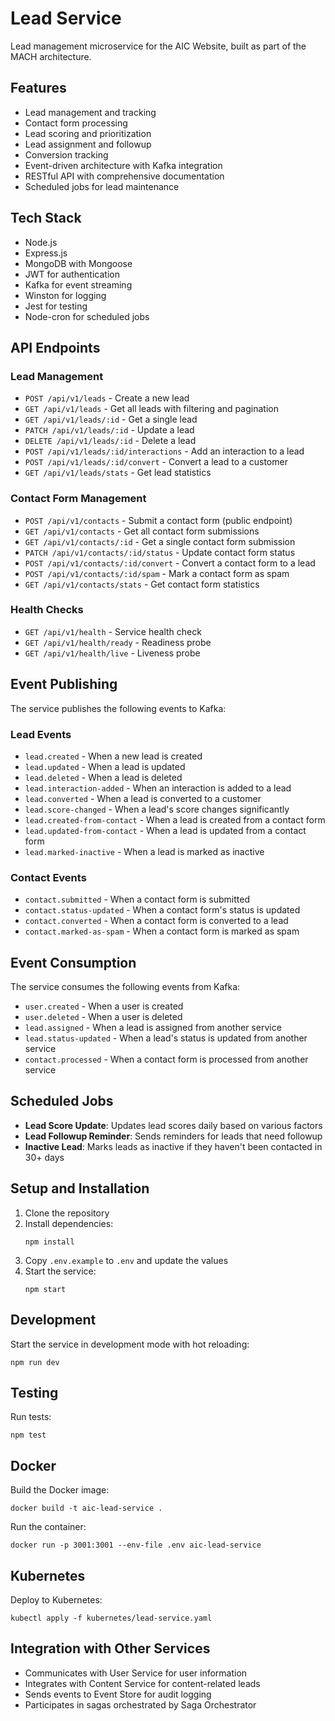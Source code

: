 # Lead Service

Lead management microservice for the AIC Website, built as part of the MACH architecture.

## Features

- Lead management and tracking
- Contact form processing
- Lead scoring and prioritization
- Lead assignment and followup
- Conversion tracking
- Event-driven architecture with Kafka integration
- RESTful API with comprehensive documentation
- Scheduled jobs for lead maintenance

## Tech Stack

- Node.js
- Express.js
- MongoDB with Mongoose
- JWT for authentication
- Kafka for event streaming
- Winston for logging
- Jest for testing
- Node-cron for scheduled jobs

## API Endpoints

### Lead Management

- `POST /api/v1/leads` - Create a new lead
- `GET /api/v1/leads` - Get all leads with filtering and pagination
- `GET /api/v1/leads/:id` - Get a single lead
- `PATCH /api/v1/leads/:id` - Update a lead
- `DELETE /api/v1/leads/:id` - Delete a lead
- `POST /api/v1/leads/:id/interactions` - Add an interaction to a lead
- `POST /api/v1/leads/:id/convert` - Convert a lead to a customer
- `GET /api/v1/leads/stats` - Get lead statistics

### Contact Form Management

- `POST /api/v1/contacts` - Submit a contact form (public endpoint)
- `GET /api/v1/contacts` - Get all contact form submissions
- `GET /api/v1/contacts/:id` - Get a single contact form submission
- `PATCH /api/v1/contacts/:id/status` - Update contact form status
- `POST /api/v1/contacts/:id/convert` - Convert a contact form to a lead
- `POST /api/v1/contacts/:id/spam` - Mark a contact form as spam
- `GET /api/v1/contacts/stats` - Get contact form statistics

### Health Checks

- `GET /api/v1/health` - Service health check
- `GET /api/v1/health/ready` - Readiness probe
- `GET /api/v1/health/live` - Liveness probe

## Event Publishing

The service publishes the following events to Kafka:

### Lead Events

- `lead.created` - When a new lead is created
- `lead.updated` - When a lead is updated
- `lead.deleted` - When a lead is deleted
- `lead.interaction-added` - When an interaction is added to a lead
- `lead.converted` - When a lead is converted to a customer
- `lead.score-changed` - When a lead's score changes significantly
- `lead.created-from-contact` - When a lead is created from a contact form
- `lead.updated-from-contact` - When a lead is updated from a contact form
- `lead.marked-inactive` - When a lead is marked as inactive

### Contact Events

- `contact.submitted` - When a contact form is submitted
- `contact.status-updated` - When a contact form's status is updated
- `contact.converted` - When a contact form is converted to a lead
- `contact.marked-as-spam` - When a contact form is marked as spam

## Event Consumption

The service consumes the following events from Kafka:

- `user.created` - When a user is created
- `user.deleted` - When a user is deleted
- `lead.assigned` - When a lead is assigned from another service
- `lead.status-updated` - When a lead's status is updated from another service
- `contact.processed` - When a contact form is processed from another service

## Scheduled Jobs

- **Lead Score Update**: Updates lead scores daily based on various factors
- **Lead Followup Reminder**: Sends reminders for leads that need followup
- **Inactive Lead**: Marks leads as inactive if they haven't been contacted in 30+ days

## Setup and Installation

1. Clone the repository
2. Install dependencies:
   ```
   npm install
   ```
3. Copy `.env.example` to `.env` and update the values
4. Start the service:
   ```
   npm start
   ```

## Development

Start the service in development mode with hot reloading:
```
npm run dev
```

## Testing

Run tests:
```
npm test
```

## Docker

Build the Docker image:
```
docker build -t aic-lead-service .
```

Run the container:
```
docker run -p 3001:3001 --env-file .env aic-lead-service
```

## Kubernetes

Deploy to Kubernetes:
```
kubectl apply -f kubernetes/lead-service.yaml
```

## Integration with Other Services

- Communicates with User Service for user information
- Integrates with Content Service for content-related leads
- Sends events to Event Store for audit logging
- Participates in sagas orchestrated by Saga Orchestrator
